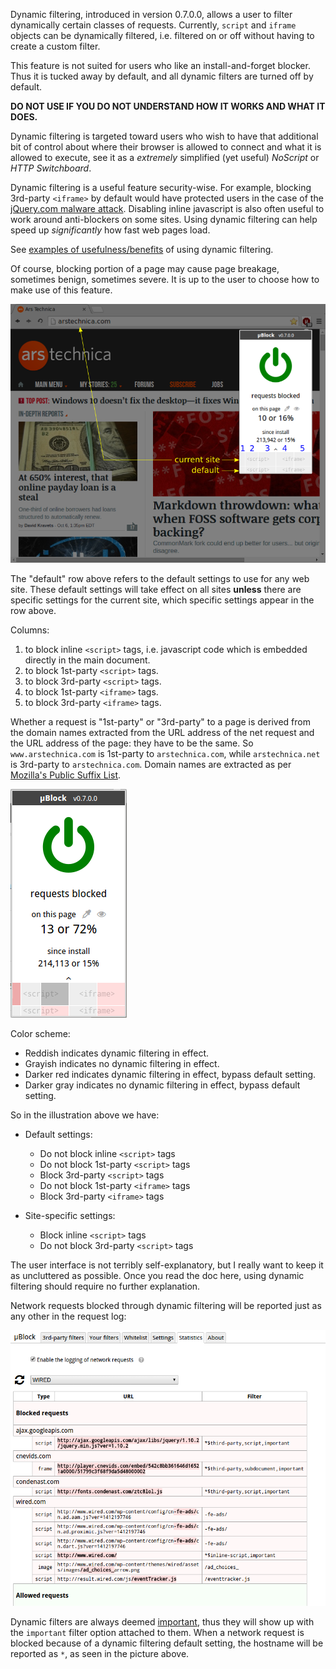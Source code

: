 Dynamic filtering, introduced in version 0.7.0.0, allows a user to filter dynamically certain classes of requests. Currently, `script` and `iframe` objects can be dynamically filtered, i.e. filtered on or off without having to create a custom filter.

This feature is not suited for users who like an install-and-forget blocker. Thus it is tucked away by default, and all dynamic filters are turned off by default.

**DO NOT USE IF YOU DO NOT UNDERSTAND HOW IT WORKS AND WHAT IT DOES.**

Dynamic filtering is targeted toward users who wish to have that additional bit of control about where their browser is allowed to connect and what it is allowed to execute, see it as a _extremely_ simplified (yet useful) _NoScript_ or _HTTP Switchboard_.

Dynamic filtering is a useful feature security-wise. For example, blocking 3rd-party `<iframe>` by default would have protected users in the case of the [jQuery.com malware attack](http://www.riskiq.com/resources/blog/jquerycom-malware-attack-puts-privileged-enterprise-it-accounts-risk). Disabling inline javascript is also often useful to work around anti-blockers on some sites. Using dynamic filtering can help speed up _significantly_ how fast web pages load.

See [examples of usefulness/benefits](https://github.com/gorhill/uBlock/wiki/Dynamic-filtering---examples) of using dynamic filtering.

Of course, blocking portion of a page may cause page breakage, sometimes benign, sometimes severe. It is up to the user to choose how to make use of this feature.

![Figure 1](https://raw.githubusercontent.com/gorhill/uBlock/master/doc/img/dynamic-filtering-1.png)

The "default" row above refers to the default settings to use for any web site. These default settings will take effect on all sites **unless** there are specific settings for the current site, which specific settings appear in the row above.

Columns:

1. to block inline `<script>` tags, i.e. javascript code which is embedded directly in the main document.
2. to block 1st-party `<script>` tags.
3. to block 3rd-party `<script>` tags.
4. to block 1st-party `<iframe>` tags.
5. to block 3rd-party `<iframe>` tags.

Whether a request is "1st-party" or "3rd-party" to a page is derived from the domain names extracted from the URL address of the net request and the URL address of the page: they have to be the same. So `www.arstechnica.com` is 1st-party to `arstechnica.com`, while `arstechnica.net` is 3rd-party to `arstechnica.com`. Domain names are extracted as per [Mozilla's Public Suffix List](https://publicsuffix.org/).

![Figure 2](https://raw.githubusercontent.com/gorhill/uBlock/master/doc/img/dynamic-filtering-2.png)

Color scheme:

- Reddish indicates dynamic filtering in effect.
- Grayish indicates no dynamic filtering in effect.
- Darker red indicates dynamic filtering in effect, bypass default setting.
- Darker gray indicates no dynamic filtering in effect, bypass default setting.

So in the illustration above we have:

- Default settings:
    - Do not block inline `<script>` tags
    - Do not block 1st-party `<script>` tags
    - Block 3rd-party `<script>` tags
    - Do not block 1st-party `<iframe>` tags
    - Block 3rd-party `<iframe>` tags

- Site-specific settings:
    - Block inline `<script>` tags
    - Do not block 3rd-party `<script>` tags

The user interface is not terribly self-explanatory, but I really want to keep it as uncluttered as possible. Once you read the doc here, using dynamic filtering should require no further explanation.

Network requests blocked through dynamic filtering will be reported just as any other in the request log:

![Figure 3](https://raw.githubusercontent.com/gorhill/uBlock/master/doc/img/dynamic-filtering-3.png)

Dynamic filters are always deemed [important](https://github.com/gorhill/uBlock/wiki/Filter-syntax-extensions#network-filters), thus they will show up with the `important` filter option attached to them. When a network request is blocked because of a dynamic filtering default setting, the hostname will be reported as `*`, as seen in the picture above.